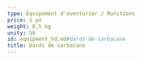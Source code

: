 ```yaml
---
type: Équipement d'aventurier / Munitions
price: 1 po
weight: 0,5 kg
unity: 50
id: equipment_hd.md#dards-de-sarbacane
title: Dards de sarbacane
---
```


